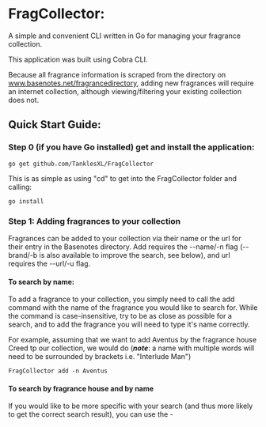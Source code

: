 # FragCollector: 

A simple and convenient CLI written in Go for managing your fragrance collection. 

This application was built using Cobra CLI.

Because all fragrance information is scraped from the directory on www.basenotes.net/fragrancedirectory, adding new fragrances will require an internet collection, although viewing/filtering your existing collection does not.

## Quick Start Guide:

### Step 0 (if you have Go installed) get and install the application: 

```
go get github.com/TanklesXL/FragCollector
```

This is as simple as using "cd" to get into the FragCollector folder and calling:

```
go install
```

 ### Step 1: Adding fragrances to your collection



Fragrances can be added to your collection via their name or the url for their entry in the Basenotes directory. Add requires the --name/-n flag (--brand/-b is also available to improve the search, see below), and url requires the --url/-u flag.

#### To search by name:

To add a fragrance to your collection, you simply need to call the add command with the name of the fragrance you would like to search for. While the command is case-insensitive, try to be as close as possible for a search, and to add the  fragrance you will need to type it's name correctly.

For example, assuming that we want to add Aventus by the fragrance house Creed tp our collection, we would do (***note***: a name with multiple words will need to be surrounded by brackets i.e. "Interlude Man")

```
FragCollector add -n Aventus
```

#### To search by fragrance house and by name

If you would like to be more specific with your search (and thus more likely to get the correct search result), you can use the -